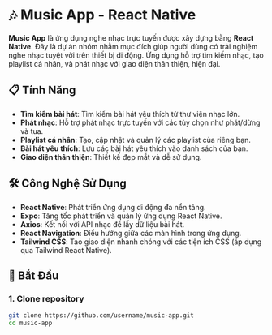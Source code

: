 # 🎶 Music App - React Native

**Music App** là ứng dụng nghe nhạc trực tuyến được xây dựng bằng **React Native**. Đây là dự án nhóm nhằm mục đích giúp người dùng có trải nghiệm nghe nhạc tuyệt vời trên thiết bị di động. Ứng dụng hỗ trợ tìm kiếm nhạc, tạo playlist cá nhân, và phát nhạc với giao diện thân thiện, hiện đại.

## 📋 Tính Năng

- **Tìm kiếm bài hát**: Tìm kiếm bài hát yêu thích từ thư viện nhạc lớn.
- **Phát nhạc**: Hỗ trợ phát nhạc trực tuyến với các tùy chọn như phát/dừng và tua.
- **Playlist cá nhân**: Tạo, cập nhật và quản lý các playlist của riêng bạn.
- **Bài hát yêu thích**: Lưu các bài hát yêu thích vào danh sách của bạn.
- **Giao diện thân thiện**: Thiết kế đẹp mắt và dễ sử dụng.

## 🛠️ Công Nghệ Sử Dụng

- **React Native**: Phát triển ứng dụng di động đa nền tảng.
- **Expo**: Tăng tốc phát triển và quản lý ứng dụng React Native.
- **Axios**: Kết nối với API nhạc để lấy dữ liệu bài hát.
- **React Navigation**: Điều hướng giữa các màn hình trong ứng dụng.
- **Tailwind CSS**: Tạo giao diện nhanh chóng với các tiện ích CSS (áp dụng qua Tailwind React Native).

## 🚀 Bắt Đầu

### 1. Clone repository

```bash
git clone https://github.com/username/music-app.git
cd music-app

